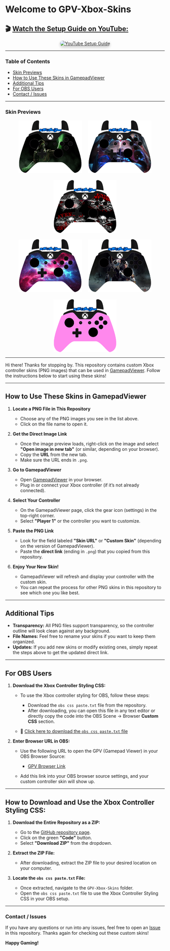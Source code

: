 # Welcome to GPV-Xbox-Skins 
<h2>🎬 <a href="https://www.youtube.com/watch?v=wio7IBKQjVY&t=167s" target="_blank" rel="noopener noreferrer">Watch the Setup Guide on YouTube:</a></h2>

<div align="center">
  <a href="https://www.youtube.com/watch?v=wio7IBKQjVY&t=167s" target="_blank" rel="noopener noreferrer">
    <img src="https://img.youtube.com/vi/wio7IBKQjVY/hqdefault.jpg" alt="YouTube Setup Guide" width="440" height="247" style="border-radius: 10px; box-shadow: 0 4px 8px rgba(0,0,0,0.2);"/>
  </a>
</div>


---


### Table of Contents
- [Skin Previews](#skin-previews)
- [How to Use These Skins in GamepadViewer](#how-to-use-these-skins-in-gamepadviewer)
- [Additional Tips](#additional-tips)
- [For OBS Users](#for-obs-users)
- [Contact / Issues](#contact--issues)

  
---

### Skin Previews

<div align="center">
  <div style="display: flex; justify-content: center; gap: 20px; flex-wrap: wrap;">
    <a href="https://github.com/AlvinKirath/GPV-Xbox-Skins/blob/main/Skins/MKX%20Ermac.png?raw=true" target="_blank">
      <img src="https://github.com/AlvinKirath/GPV-Xbox-Skins/blob/main/Skins/MKX%20Ermac.png?raw=true" width="200"/>
    </a>
    <a href="https://github.com/AlvinKirath/GPV-Xbox-Skins/blob/main/Skins/DMC4.png?raw=true" target="_blank">
      <img src="https://github.com/AlvinKirath/GPV-Xbox-Skins/blob/main/Skins/DMC4.png?raw=true" width="200"/>
    </a>
    <a href="https://github.com/AlvinKirath/GPV-Xbox-Skins/blob/main/Skins/A7X.png?raw=true" target="_blank">
      <img src="https://github.com/AlvinKirath/GPV-Xbox-Skins/blob/main/Skins/A7X.png?raw=true" width="200"/>
    </a>
  </div>
</div>

<br/>

<div align="center">
  <div style="display: flex; justify-content: center; gap: 20px; flex-wrap: wrap;">
    <a href="https://github.com/AlvinKirath/GPV-Xbox-Skins/blob/main/Skins/galaxy.png?raw=true" target="_blank">
      <img src="https://github.com/AlvinKirath/GPV-Xbox-Skins/blob/main/Skins/galaxy.png?raw=true" width="200"/>
    </a>
    <a href="https://github.com/AlvinKirath/GPV-Xbox-Skins/blob/main/Skins/TW3.png?raw=true" target="_blank">
      <img src="https://github.com/AlvinKirath/GPV-Xbox-Skins/blob/main/Skins/TW3.png?raw=true" width="200"/>
    </a>
    <a href="https://github.com/AlvinKirath/GPV-Xbox-Skins/blob/main/Skins/Light%20Pink.png?raw=true" target="_blank">
      <img src="https://github.com/AlvinKirath/GPV-Xbox-Skins/blob/main/Skins/Light%20Pink.png?raw=true" width="200"/>
    </a>
  </div>
</div>


---

Hi there! Thanks for stopping by. This repository contains custom Xbox controller skins (PNG images) that can be used in [GamepadViewer](https://gamepadviewer.com/). Follow the instructions below to start using these skins!

---

## How to Use These Skins in GamepadViewer

1. **Locate a PNG File in This Repository**  
   - Choose any of the PNG images you see in the list above.  
   - Click on the file name to open it.

2. **Get the Direct Image Link**  
   - Once the image preview loads, right-click on the image and select **"Open image in new tab"** (or similar, depending on your browser).  
   - Copy the **URL** from the new tab.  
   - Make sure the URL ends in `.png`.

3. **Go to GamepadViewer**  
   - Open [GamepadViewer](https://gamepadviewer.com/) in your browser.  
   - Plug in or connect your Xbox controller (if it’s not already connected).

4. **Select Your Controller**  
   - On the GamepadViewer page, click the gear icon (settings) in the top-right corner.  
   - Select **"Player 1"** or the controller you want to customize.

5. **Paste the PNG Link**  
   - Look for the field labeled **"Skin URL"** or **"Custom Skin"** (depending on the version of GamepadViewer).  
   - Paste the **direct link** (ending in `.png`) that you copied from this repository.

6. **Enjoy Your New Skin!**  
   - GamepadViewer will refresh and display your controller with the custom skin.  
   - You can repeat the process for other PNG skins in this repository to see which one you like best.

---

## Additional Tips

- **Transparency:** All PNG files support transparency, so the controller outline will look clean against any background.  
- **File Names:** Feel free to rename your skins if you want to keep them organized.  
- **Updates:** If you add new skins or modify existing ones, simply repeat the steps above to get the updated direct link.

---

## For OBS Users

1. **Download the Xbox Controller Styling CSS:**

   - To use the Xbox controller styling for OBS, follow these steps:
     - Download the `obs css paste.txt` file from the repository.
     - After downloading, you can open this file in any text editor or directly copy the code into the OBS Scene -> Browser **Custom CSS** section.

   - 📄 [Click here to download the `obs css paste.txt` file](https://github.com/AlvinKirath/GPV-Xbox-Skins/raw/main/obs%20css%20paste.txt?raw=true)


2. **Enter Browser URL in OBS:**
   - Use the following URL to open the GPV (Gamepad Viewer) in your OBS Browser Source:  
     - [GPV Browser Link](https://app.gpv.gg/?p=1)

   - Add this link into your OBS browser source settings, and your custom controller skin will show up.

---

## How to Download and Use the Xbox Controller Styling CSS:

1. **Download the Entire Repository as a ZIP:**
   - Go to the [GitHub repository page](https://github.com/AlvinKirath/GPV-Xbox-Skins).
   - Click on the green **"Code"** button.
   - Select **"Download ZIP"** from the dropdown.

2. **Extract the ZIP File:**
   - After downloading, extract the ZIP file to your desired location on your computer.

3. **Locate the `obs css paste.txt` File:**
   - Once extracted, navigate to the `GPV-Xbox-Skins` folder.
   - Open the `obs css paste.txt` file to use the Xbox Controller Styling CSS in your OBS setup.

---

### Contact / Issues

If you have any questions or run into any issues, feel free to open an [Issue](../../issues) in this repository. Thanks again for checking out these custom skins!

**Happy Gaming!**
